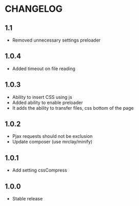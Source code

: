 CHANGELOG
==============

1.1
-----------------
  * Removed unnecessary settings preloader

1.0.4
-----------------
  * Added timeout on file reading

1.0.3
-----------------
  * Ability to insert CSS using js
  * Added ability to enable preloader
  * It adds the ability to transfer files, css bottom of the page

1.0.2
-----------------
  * Pjax requests should not be exclusion
  * Update composer (use mrclay/minify)
  
1.0.1
-----------------
  * Add setting cssCompress

1.0.0
-----------------
  * Stable release
